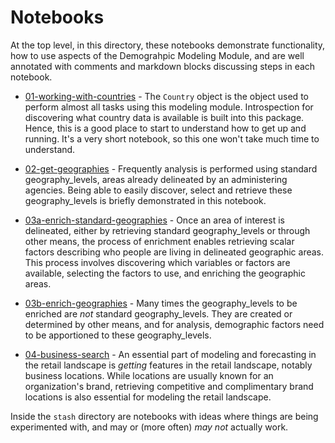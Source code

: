 # Notebooks

At the top level, in this directory, these notebooks demonstrate functionality, how to use aspects of the Demograhpic 
Modeling Module, and are well annotated with comments and markdown blocks discussing steps in each notebook.

* [01-working-with-countries](https://nbviewer.jupyter.org/github/knu2xs/demographic-modeling-module/blob/master/notebooks/01-working-with-countires.ipynb) - 
The `Country` object is the object used to perform almost
all tasks using this modeling module. Introspection for discovering what country data is available is built into this
package. Hence, this is a good place to start to understand how to get up and running. It's a very short notebook, so
this one won't take much time to understand.

* [02-get-geographies](https://nbviewer.jupyter.org/github/knu2xs/demographic-modeling-module/blob/master/notebooks/02-get-geographies.ipynb) - 
Frequently analysis is performed using standard geography_levels, areas 
already delineated by an administering agencies. Being able to easily discover, select and retrieve these geography_levels
is briefly demonstrated in this notebook.

* [03a-enrich-standard-geographies](https://nbviewer.jupyter.org/github/knu2xs/demographic-modeling-module/blob/master/notebooks/03a-enrich-standard-geographies.ipynb) - 
Once an area of interest is delineated, 
either by retrieving standard geography_levels or through other means, the process of enrichment enables retrieving scalar 
factors describing who people are living in delineated geographic areas. This process involves discovering which 
variables or factors are available, selecting the factors to use, and enriching the geographic areas.

* [03b-enrich-geographies](https://nbviewer.jupyter.org/github/knu2xs/demographic-modeling-module/blob/master/notebooks/03b-enrich-geographies.ipynb) - 
Many times the geography_levels to be enriched are _not_ 
standard geography_levels. They are created or determined by other means, and for analysis, demographic factors need to be 
apportioned to these geography_levels.

* [04-business-search](https://nbviewer.jupyter.org/github/knu2xs/demographic-modeling-module/blob/master/notebooks/04-business-search.ipynb) - 
An essential part of modeling and forecasting in the retail 
landscape is _getting_ features in the retail landscape, notably business locations. While locations are usually
known for an organization's brand, retrieving competitive and complimentary brand locations is also essential for
modeling the retail landscape.

Inside the `stash` directory are notebooks with ideas where things are being experimented with, and may or (more often) 
_may not_ actually work.